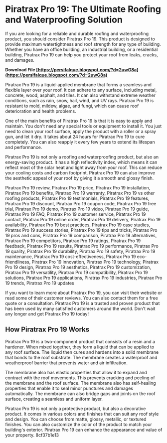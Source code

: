 
 
# Piratrax Pro 19: The Ultimate Roofing and Waterproofing Solution
 
If you are looking for a reliable and durable roofing and waterproofing product, you should consider Piratrax Pro 19. This product is designed to provide maximum watertightness and roof strength for any type of building. Whether you have an office building, an industrial building, or a residential building, Piratrax Pro 19 can help you protect your roof from leaks, cracks, and damages.
 
**Download File  [https://persifalque.blogspot.com/?d=2uwG8a](https://persifalque.blogspot.com/?d=2uwG8a)**


 
Piratrax Pro 19 is a liquid-applied membrane that forms a seamless and flexible layer over your roof. It can adhere to any surface, including metal, concrete, wood, asphalt, and tiles. It can also withstand extreme weather conditions, such as rain, snow, hail, wind, and UV rays. Piratrax Pro 19 is resistant to mold, mildew, algae, and fungi, which can cause roof deterioration and health problems.
 
One of the main benefits of Piratrax Pro 19 is that it is easy to apply and maintain. You don't need any special tools or equipment to install it. You just need to clean your roof surface, apply the product with a roller or a spray gun, and let it dry. It takes about 24 hours for Piratrax Pro 19 to cure completely. You can also reapply it every few years to extend its lifespan and performance.
 
Piratrax Pro 19 is not only a roofing and waterproofing product, but also an energy-saving product. It has a high reflectivity index, which means it can reflect most of the solar heat and light away from your roof. This can reduce your cooling costs and carbon footprint. Piratrax Pro 19 can also improve the aesthetic appeal of your roof by giving it a smooth and glossy finish.
 
Piratrax Pro 19 review,  Piratrax Pro 19 price,  Piratrax Pro 19 installation,  Piratrax Pro 19 benefits,  Piratrax Pro 19 warranty,  Piratrax Pro 19 vs other roofing products,  Piratrax Pro 19 testimonials,  Piratrax Pro 19 features,  Piratrax Pro 19 discount,  Piratrax Pro 19 coupon code,  Piratrax Pro 19 free trial,  Piratrax Pro 19 demo,  Piratrax Pro 19 video,  Piratrax Pro 19 guide,  Piratrax Pro 19 FAQ,  Piratrax Pro 19 customer service,  Piratrax Pro 19 contact,  Piratrax Pro 19 online order,  Piratrax Pro 19 delivery,  Piratrax Pro 19 availability,  Piratrax Pro 19 best practices,  Piratrax Pro 19 case studies,  Piratrax Pro 19 success stories,  Piratrax Pro 19 tips and tricks,  Piratrax Pro 19 pros and cons,  Piratrax Pro 19 comparison,  Piratrax Pro 19 alternatives,  Piratrax Pro 19 competitors,  Piratrax Pro 19 ratings,  Piratrax Pro 19 feedback,  Piratrax Pro 19 results,  Piratrax Pro 19 performance,  Piratrax Pro 19 quality,  Piratrax Pro 19 durability,  Piratrax Pro 19 safety,  Piratrax Pro 19 maintenance,  Piratrax Pro 19 cost-effectiveness,  Piratrax Pro 19 eco-friendliness,  Piratrax Pro 19 innovation,  Piratrax Pro 19 technology,  Piratrax Pro 19 design,  Piratrax Pro 19 aesthetics,  Piratrax Pro 19 customization,  Piratrax Pro 19 versatility,  Piratrax Pro 19 compatibility,  Piratrax Pro 19 solutions,  Piratrax Pro 19 applications,  Piratrax Pro 19 industries,  Piratrax Pro 19 trends,  Piratrax Pro 19 updates
 
If you want to learn more about Piratrax Pro 19, you can visit their website or read some of their customer reviews. You can also contact them for a free quote or a consultation. Piratrax Pro 19 is a trusted and proven product that has been used by many satisfied customers around the world. Don't wait any longer and get Piratrax Pro 19 today!
  
## How Piratrax Pro 19 Works
 
Piratrax Pro 19 is a two-component product that consists of a resin and a hardener. When mixed together, they form a liquid that can be applied to any roof surface. The liquid then cures and hardens into a solid membrane that bonds to the roof substrate. The membrane creates a waterproof and weatherproof barrier that prevents water and air infiltration.
 
The membrane also has elastic properties that allow it to expand and contract with the roof movements. This prevents cracking and peeling of the membrane and the roof surface. The membrane also has self-healing properties that enable it to seal minor punctures and damages automatically. The membrane can also bridge gaps and joints on the roof surface, creating a seamless and uniform layer.
 
Piratrax Pro 19 is not only a protective product, but also a decorative product. It comes in various colors and finishes that can suit any roof style and design. You can choose from matte, glossy, metallic, or textured finishes. You can also customize the color of the product to match your building's exterior. Piratrax Pro 19 can enhance the appearance and value of your property.
 8cf37b1e13
 
